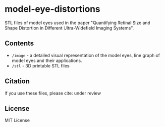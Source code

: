 # model-eye-distortions
STL files of model eyes used in the paper "Quantifying Retinal Size and Shape Distortion in Different Ultra-Widefield Imaging Systems".

## Contents
- `/image` - a detailed visual representation of the model eyes, line graph of model eyes and their applications.
- `/stl` - 3D printable STL files

## Citation
If you use these files, please cite:
under review

## License
MIT License
